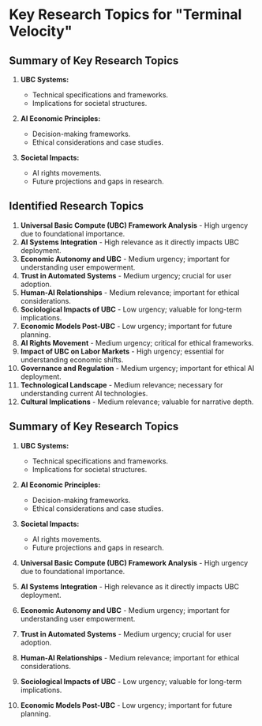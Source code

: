 # Key Research Topics for "Terminal Velocity"

## Summary of Key Research Topics
1. **UBC Systems:**
   - Technical specifications and frameworks.
   - Implications for societal structures.

2. **AI Economic Principles:**
   - Decision-making frameworks.
   - Ethical considerations and case studies.

3. **Societal Impacts:**
   - AI rights movements.
   - Future projections and gaps in research.

## Identified Research Topics
1. **Universal Basic Compute (UBC) Framework Analysis** - High urgency due to foundational importance.
2. **AI Systems Integration** - High relevance as it directly impacts UBC deployment.
3. **Economic Autonomy and UBC** - Medium urgency; important for understanding user empowerment.
4. **Trust in Automated Systems** - Medium urgency; crucial for user adoption.
5. **Human-AI Relationships** - Medium relevance; important for ethical considerations.
6. **Sociological Impacts of UBC** - Low urgency; valuable for long-term implications.
7. **Economic Models Post-UBC** - Low urgency; important for future planning.
8. **AI Rights Movement** - Medium urgency; critical for ethical frameworks.
9. **Impact of UBC on Labor Markets** - High urgency; essential for understanding economic shifts.
10. **Governance and Regulation** - Medium urgency; important for ethical AI deployment.
11. **Technological Landscape** - Medium relevance; necessary for understanding current AI technologies.
12. **Cultural Implications** - Medium relevance; valuable for narrative depth.

## Summary of Key Research Topics
1. **UBC Systems:**
   - Technical specifications and frameworks.
   - Implications for societal structures.

2. **AI Economic Principles:**
   - Decision-making frameworks.
   - Ethical considerations and case studies.

3. **Societal Impacts:**
   - AI rights movements.
   - Future projections and gaps in research.

1. **Universal Basic Compute (UBC) Framework Analysis** - High urgency due to foundational importance.
2. **AI Systems Integration** - High relevance as it directly impacts UBC deployment.
3. **Economic Autonomy and UBC** - Medium urgency; important for understanding user empowerment.
4. **Trust in Automated Systems** - Medium urgency; crucial for user adoption.
5. **Human-AI Relationships** - Medium relevance; important for ethical considerations.
6. **Sociological Impacts of UBC** - Low urgency; valuable for long-term implications.
7. **Economic Models Post-UBC** - Low urgency; important for future planning.
